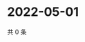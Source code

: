 # 2022-05-01

共 0 条

<!-- BEGIN WEIBO -->
<!-- 最后更新时间 Sun May 01 2022 01:17:33 GMT+0800 (China Standard Time) -->

<!-- END WEIBO -->

